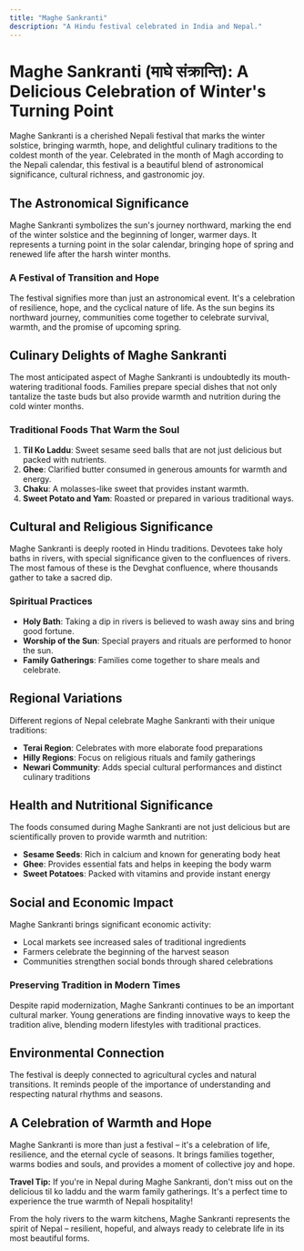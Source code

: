 ```yaml
---
title: "Maghe Sankranti"
description: "A Hindu festival celebrated in India and Nepal."
---
```


# Maghe Sankranti (माघे संक्रान्ति): A Delicious Celebration of Winter's Turning Point

Maghe Sankranti is a cherished Nepali festival that marks the winter solstice, bringing warmth, hope, and delightful culinary traditions to the coldest month of the year. Celebrated in the month of Magh according to the Nepali calendar, this festival is a beautiful blend of astronomical significance, cultural richness, and gastronomic joy.

## The Astronomical Significance

Maghe Sankranti symbolizes the sun's journey northward, marking the end of the winter solstice and the beginning of longer, warmer days. It represents a turning point in the solar calendar, bringing hope of spring and renewed life after the harsh winter months.

### A Festival of Transition and Hope

The festival signifies more than just an astronomical event. It's a celebration of resilience, hope, and the cyclical nature of life. As the sun begins its northward journey, communities come together to celebrate survival, warmth, and the promise of upcoming spring.

## Culinary Delights of Maghe Sankranti

The most anticipated aspect of Maghe Sankranti is undoubtedly its mouth-watering traditional foods. Families prepare special dishes that not only tantalize the taste buds but also provide warmth and nutrition during the cold winter months.

### Traditional Foods That Warm the Soul

1. **Til Ko Laddu**: Sweet sesame seed balls that are not just delicious but packed with nutrients.
2. **Ghee**: Clarified butter consumed in generous amounts for warmth and energy.
3. **Chaku**: A molasses-like sweet that provides instant warmth.
4. **Sweet Potato and Yam**: Roasted or prepared in various traditional ways.

## Cultural and Religious Significance

Maghe Sankranti is deeply rooted in Hindu traditions. Devotees take holy baths in rivers, with special significance given to the confluences of rivers. The most famous of these is the Devghat confluence, where thousands gather to take a sacred dip.

### Spiritual Practices

- **Holy Bath**: Taking a dip in rivers is believed to wash away sins and bring good fortune.
- **Worship of the Sun**: Special prayers and rituals are performed to honor the sun.
- **Family Gatherings**: Families come together to share meals and celebrate.

## Regional Variations

Different regions of Nepal celebrate Maghe Sankranti with their unique traditions:

- **Terai Region**: Celebrates with more elaborate food preparations
- **Hilly Regions**: Focus on religious rituals and family gatherings
- **Newari Community**: Adds special cultural performances and distinct culinary traditions

## Health and Nutritional Significance

The foods consumed during Maghe Sankranti are not just delicious but are scientifically proven to provide warmth and nutrition:

- **Sesame Seeds**: Rich in calcium and known for generating body heat
- **Ghee**: Provides essential fats and helps in keeping the body warm
- **Sweet Potatoes**: Packed with vitamins and provide instant energy

## Social and Economic Impact

Maghe Sankranti brings significant economic activity:
- Local markets see increased sales of traditional ingredients
- Farmers celebrate the beginning of the harvest season
- Communities strengthen social bonds through shared celebrations

### Preserving Tradition in Modern Times

Despite rapid modernization, Maghe Sankranti continues to be an important cultural marker. Young generations are finding innovative ways to keep the tradition alive, blending modern lifestyles with traditional practices.

## Environmental Connection

The festival is deeply connected to agricultural cycles and natural transitions. It reminds people of the importance of understanding and respecting natural rhythms and seasons.

## A Celebration of Warmth and Hope

Maghe Sankranti is more than just a festival – it's a celebration of life, resilience, and the eternal cycle of seasons. It brings families together, warms bodies and souls, and provides a moment of collective joy and hope.

**Travel Tip:** If you're in Nepal during Maghe Sankranti, don't miss out on the delicious til ko laddu and the warm family gatherings. It's a perfect time to experience the true warmth of Nepali hospitality!

From the holy rivers to the warm kitchens, Maghe Sankranti represents the spirit of Nepal – resilient, hopeful, and always ready to celebrate life in its most beautiful forms.